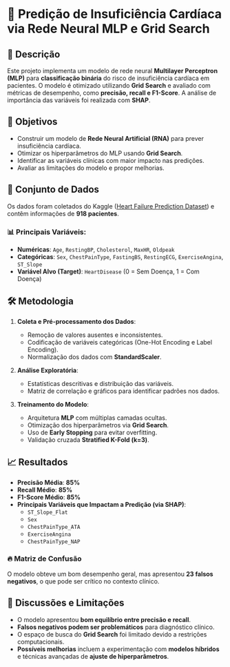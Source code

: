 # 🏥 Predição de Insuficiência Cardíaca via Rede Neural MLP e Grid Search

## 📌 Descrição
Este projeto implementa um modelo de rede neural **Multilayer Perceptron (MLP)** para **classificação binária** do risco de insuficiência cardíaca em pacientes. O modelo é otimizado utilizando **Grid Search** e avaliado com métricas de desempenho, como **precisão, recall e F1-Score**. A análise de importância das variáveis foi realizada com **SHAP**.

## 🎯 Objetivos
- Construir um modelo de **Rede Neural Artificial (RNA)** para prever insuficiência cardíaca.
- Otimizar os hiperparâmetros do MLP usando **Grid Search**.
- Identificar as variáveis clínicas com maior impacto nas predições.
- Avaliar as limitações do modelo e propor melhorias.

## 🏥 Conjunto de Dados
Os dados foram coletados do Kaggle ([Heart Failure Prediction Dataset](https://www.kaggle.com/datasets/fedesoriano/heart-failure-prediction/data)) e contêm informações de **918 pacientes**.

### 📊 Principais Variáveis:
- **Numéricas**: `Age`, `RestingBP`, `Cholesterol`, `MaxHR`, `Oldpeak`
- **Categóricas**: `Sex`, `ChestPainType`, `FastingBS`, `RestingECG`, `ExerciseAngina`, `ST_Slope`
- **Variável Alvo (Target)**: `HeartDisease` (0 = Sem Doença, 1 = Com Doença)

## 🛠️ Metodologia
1. **Coleta e Pré-processamento dos Dados**:
   - Remoção de valores ausentes e inconsistentes.
   - Codificação de variáveis categóricas (One-Hot Encoding e Label Encoding).
   - Normalização dos dados com **StandardScaler**.

2. **Análise Exploratória**:
   - Estatísticas descritivas e distribuição das variáveis.
   - Matriz de correlação e gráficos para identificar padrões nos dados.

3. **Treinamento do Modelo**:
   - Arquitetura **MLP** com múltiplas camadas ocultas.
   - Otimização dos hiperparâmetros via **Grid Search**.
   - Uso de **Early Stopping** para evitar overfitting.
   - Validação cruzada **Stratified K-Fold (k=3)**.

## 📈 Resultados
- **Precisão Média**: **85%**
- **Recall Médio**: **85%**
- **F1-Score Médio**: **85%**
- **Principais Variáveis que Impactam a Predição (via SHAP)**:
  - `ST_Slope_Flat`
  - `Sex`
  - `ChestPainType_ATA`
  - `ExerciseAngina`
  - `ChestPainType_NAP`

### 🔥 Matriz de Confusão
O modelo obteve um bom desempenho geral, mas apresentou **23 falsos negativos**, o que pode ser crítico no contexto clínico.

## 🔬 **Discussões e Limitações**  
- O modelo apresentou **bom equilíbrio entre precisão e recall**.  
- **Falsos negativos podem ser problemáticos** para diagnóstico clínico.  
- O espaço de busca do **Grid Search** foi limitado devido a restrições computacionais.  
- **Possíveis melhorias** incluem a experimentação com **modelos híbridos** e técnicas avançadas de **ajuste de hiperparâmetros**.  

